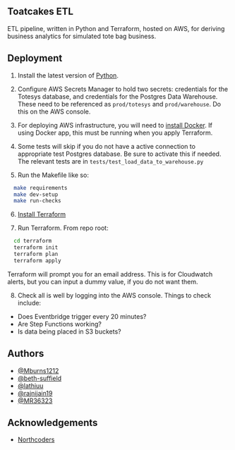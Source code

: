 
## Toatcakes ETL 

ETL pipeline, written in Python and Terraform, hosted on AWS, for deriving business analytics for simulated tote bag business. 


## Deployment

1. Install the latest version of [Python](https://www.python.org/downloads/). 

2. Configure AWS Secrets Manager to hold two secrets: credentials for the Totesys database, and credentials for the Postgres Data Warehouse. These need to be referenced as ``prod/totesys`` and ``prod/warehouse``. Do this on the AWS console.

3. For deploying AWS infrastructure, you will need to [install Docker](https://docs.docker.com/engine/install/). If using Docker app, this must be running when you apply Terraform.

4. Some tests will skip if you do not have a active connection to appropriate test Postgres database. Be sure to activate this if needed. The relevant tests are in ``tests/test_load_data_to_warehouse.py``

5. Run the Makefile like so: 

```bash
  make requirements
  make dev-setup
  make run-checks
```

6. [Install Terraform](https://developer.hashicorp.com/terraform/install)

7. Run Terraform. From repo root:

```bash
  cd terraform
  terraform init 
  terraform plan
  terraform apply
```

Terraform will prompt you for an email address. This is for Cloudwatch alerts, but you can input a dummy value, if you do not want them. 

8. Check all is well by logging into the AWS console. Things to check include: 

 - Does Eventbridge trigger every 20 minutes?
 - Are Step Functions working?
 - Is data being placed in S3 buckets?
## Authors

- [@Mburns1212](https://www.github.com/Mburns1212)
- [@beth-suffield](https://www.github.com/beth-suffield)
- [@lathiuu](https://www.github.com/lathiuu)
- [@rajnijain19](https://www.github.com/rajnijain19)
- [@MR36323](https://www.github.com/MR36323)


## Acknowledgements

 - [Northcoders](https://www.northcoders.com/)
